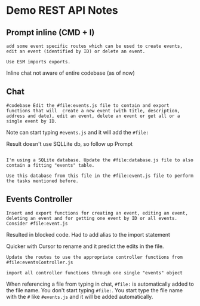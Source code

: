 # Demo REST API Notes

## Prompt inline (CMD + I)

```text
add some event specific routes which can be used to create events, edit an event (identified by ID) or delete an event.

Use ESM imports exports.
```

Inline chat not aware of entire codebase (as of now)

## Chat

```
#codebase Edit the #file:events.js file to contain and export functions that will  create a new event (with title, description, address and date), edit an event, delete an event or get all or a single event by ID.
```

Note can start typing `#events.js` and it will add the `#file:`

Result doesn't use SQLLite db, so follow up Prompt

```text

I'm using a SQLite database. Update the #file:database.js file to also contain a fitting "events" table.

Use this database from this file in the #file:event.js file to perform the tasks mentioned before.
```

## Events Controller

```text
Insert and export functions for creating an event, editing an event, deleting an event and for getting one event by ID or all events.
Consider #file:event.js
```

Resulted in blocked code. Had to add alias to the import statement

Quicker with Cursor to rename and it predict the edits in the file.

```text
Update the routes to use the appropriate controller functions from #file:eventsController.js
```

```text
import all controller functions through one single "events" object
```

When referencing a file from typing in chat, `#file:` is automatically added to the file name. You don't start typing `#file:`. You start type the file name with the `#` like `#events.js` and it will be added automatically.
